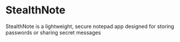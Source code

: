# StealthNote
StealthNote is a lightweight, secure notepad app designed for storing passwords or sharing secret messages

